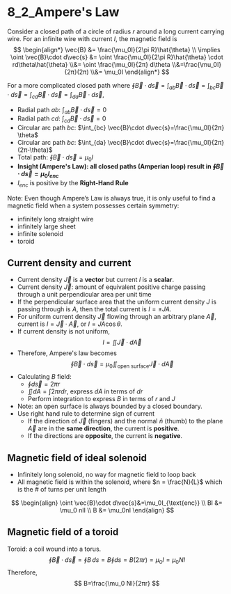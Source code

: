 # 8_2_Ampere's Law

Consider a closed path of a circle of radius $r$ around a long current carrying wire. For an infinite wire with current $I$, the magnetic field is
$$
\begin{align*}
\vec{B} &= \frac{\mu_0I}{2\pi R}\hat{\theta} \\ \implies \oint \vec{B}\cdot d\vec{s} &= \oint \frac{\mu_0I}{2\pi R}\hat{\theta} \cdot rd\theta\hat{\theta} \\&= \oint \frac{\mu_0I}{2π} d\theta \\&=\frac{\mu_0I}{2π}(2π) \\&= \mu_0I
\end{align*}
$$

For a more complicated closed path where $\oint \vec{B}\cdot d\vec{s}=\int_{ab} \vec{B}\cdot d\vec{s}=\int_{bc} \vec{B}\cdot d\vec{s}=\int_{cd} \vec{B}\cdot d\vec{s}=\int_{da} \vec{B}\cdot d\vec{s}$,

- Radial path $ab$: $\int_{ab} \vec{B}\cdot d\vec{s}=0$
- Radial path $cd$: $\int_{cd} \vec{B}\cdot d\vec{s}=0$
- Circular arc path $bc$: $\int_{bc} \vec{B}\cdot d\vec{s}=\frac{\mu_0I}{2π} \theta$
- Circular arc path $bc$: $\int_{da} \vec{B}\cdot d\vec{s}=\frac{\mu_0I}{2π} (2π-\theta)$
- Total path: $\oint \vec{B}\cdot d\vec{s}=\mu_0I$
- **Insight (Ampere's Law): all closed paths (Amperian loop) result in $\oint \vec{B}\cdot d\vec{s}=\mu_0I_{enc}$**
- $I_{enc}$ is positive by the **Right-Hand Rule**

Note: Even though Ampere’s Law is always true, it is only useful to find a magnetic field when a system possesses certain symmetry:

- infinitely long straight wire
- infinitely large sheet
- infinite solenoid
- toroid

## Current density and current

- Current density $\vec{J}$ is a **vector** but current $I$ is a **scalar**.
- Current density $\vec{J}$: amount of equivalent positive charge passing through a unit perpendicular area per unit time
- If the perpendicular surface area that the uniform current density $J$ is passing through is $A$, then the total current is $I=\pm JA$.
- For uniform current density $\vec{J}$ flowing through an arbitrary plane $\vec{A}$, current is $I=\vec{J}\cdot\vec{A}$, or $I=JA\cos\theta$.
- If current density is not uniform,
$$I=\iint \vec{J}\cdot d\vec{A}$$
- Therefore, Ampere's law becomes
$$\oint \vec{B}\cdot d\vec{s}=\mu_0\iint_{\text{open surface}} \vec{J}\cdot d\vec{A}$$
- Calculating $B$ field:
    - $\oint d\vec{s}=2πr$
    - $\iint dA = \int 2\pi r dr$, express $dA$ in terms of $dr$
    - Perform integration to express $B$ in terms of $r$ and $J$
- Note: an open surface is always bounded by a closed boundary.
- Use right hand rule to determine sign of current
    - If the direction of $\vec{J}$ (fingers) and the normal $\hat{n}$ (thumb) to the plane $\vec{A}$ are in the **same direction**, the current is **positive**.
    - If the directions are **opposite**, the current is **negative**.

## Magnetic field of ideal solenoid

- Infinitely long solenoid, no way for magnetic field to loop back
- All magnetic field is within the solenoid, where $n = \frac{N}{L}$ which is the # of turns per unit length

$$
\begin{align}
\oint \vec{B}\cdot d\vec{s}&=\mu_0I_{\text{enc}} \\
Bl &= \mu_0 nlI \\
B &= \mu_0nI
\end{align}
$$

## Magnetic field of a toroid

Toroid: a coil wound into a torus.
$$
\oint \vec{B}\cdot d\vec{s}=\oint B\,ds=B\oint ds=B(2πr)=\mu_0I=\mu_0 NI
$$
Therefore,
$$
B=\frac{\mu_0 NI}{2πr}
$$
